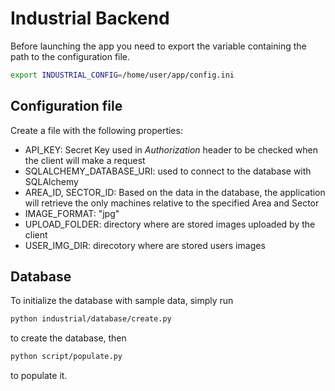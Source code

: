 # Industrial Backend
Before launching the app you need to export the variable containing the path to the configuration file.
```bash
export INDUSTRIAL_CONFIG=/home/user/app/config.ini 
```

## Configuration file
Create a file with the following properties:
* API_KEY: Secret Key used in _Authorization_ header to be checked when the client will make a request
* SQLALCHEMY_DATABASE_URI: used to connect to the database with SQLAlchemy
* AREA_ID, SECTOR_ID: Based on the data in the database, the application will retrieve the only machines relative to the specified Area and Sector
* IMAGE_FORMAT: "jpg"
* UPLOAD_FOLDER: directory where are stored images uploaded by the client
* USER_IMG_DIR: direcotory where are stored users images

## Database
To initialize the database with sample data, simply run
```bash
python industrial/database/create.py
```

to create the database, then

```bash
python script/populate.py
```
to populate it.